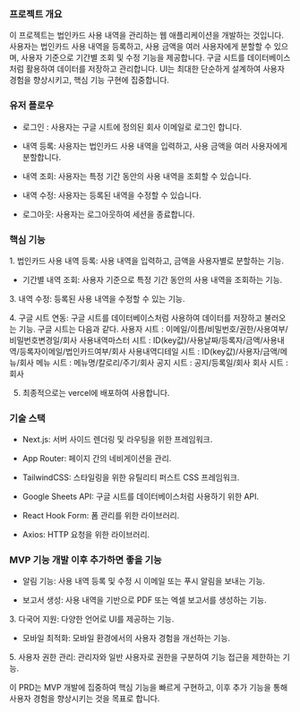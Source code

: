### 프로젝트 개요

이 프로젝트는 법인카드 사용 내역을 관리하는 웹 애플리케이션을 개발하는 것입니다. 사용자는 법인카드 사용 내역을 등록하고, 사용 금액을 여러 사용자에게 분할할 수 있으며, 사용자 기준으로 기간별 조회 및 수정 기능을 제공합니다. 구글 시트를 데이터베이스처럼 활용하여 데이터를 저장하고 관리합니다. UI는 최대한 단순하게 설계하여 사용자 경험을 향상시키고, 핵심 기능 구현에 집중합니다.

### 유저 플로우

- 로그인 : 사용자는 구글 시트에 정의된 회사 이메일로 로그인 합니다.

- 내역 등록: 사용자는 법인카드 사용 내역을 입력하고, 사용 금액을 여러 사용자에게 분할합니다.

- 내역 조회: 사용자는 특정 기간 동안의 사용 내역을 조회할 수 있습니다.

- 내역 수정: 사용자는 등록된 내역을 수정할 수 있습니다.

- 로그아웃: 사용자는 로그아웃하여 세션을 종료합니다.

### 핵심 기능

1. 법인카드 사용 내역 등록: 사용 내역을 입력하고, 금액을 사용자별로 분할하는 기능.

- 기간별 내역 조회: 사용자 기준으로 특정 기간 동안의 사용 내역을 조회하는 기능.

3. 내역 수정: 등록된 사용 내역을 수정할 수 있는 기능.

4. 구글 시트 연동: 구글 시트를 데이터베이스처럼 사용하여 데이터를 저장하고 불러오는 기능.
구글 시트는 다음과 같다.
사용자 시트 : 이메일/이름/비밀번호/권한/사용여부/비밀번호변경일/회사
사용내역마스터 시트 : ID(key값)/사용날짜/등록자/금액/사용내역/등록자이메일/법인카드여부/회사
사용내역디테일 시트 : ID(key값)/사용자/금액/메뉴/회사
메뉴 시트 : 메뉴명/칼로리/주기/회사
공지 시트 : 공지/등록일/회사
회사 시트 : 회사


5. 최종적으로는 vercel에 배포하여 사용합니다.

### 기술 스택

- Next.js: 서버 사이드 렌더링 및 라우팅을 위한 프레임워크.

- App Router: 페이지 간의 네비게이션을 관리.

- TailwindCSS: 스타일링을 위한 유틸리티 퍼스트 CSS 프레임워크.

- Google Sheets API: 구글 시트를 데이터베이스처럼 사용하기 위한 API.

- React Hook Form: 폼 관리를 위한 라이브러리.

- Axios: HTTP 요청을 위한 라이브러리.

### MVP 기능 개발 이후 추가하면 좋을 기능

- 알림 기능: 사용 내역 등록 및 수정 시 이메일 또는 푸시 알림을 보내는 기능.

- 보고서 생성: 사용 내역을 기반으로 PDF 또는 엑셀 보고서를 생성하는 기능.

3. 다국어 지원: 다양한 언어로 UI를 제공하는 기능.

- 모바일 최적화: 모바일 환경에서의 사용자 경험을 개선하는 기능.

5. 사용자 권한 관리: 관리자와 일반 사용자로 권한을 구분하여 기능 접근을 제한하는 기능.

이 PRD는 MVP 개발에 집중하여 핵심 기능을 빠르게 구현하고, 이후 추가 기능을 통해 사용자 경험을 향상시키는 것을 목표로 합니다.